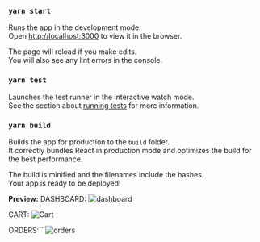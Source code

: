### `yarn start`

Runs the app in the development mode.\
Open [http://localhost:3000](http://localhost:3000) to view it in the browser.

The page will reload if you make edits.\
You will also see any lint errors in the console.

### `yarn test`

Launches the test runner in the interactive watch mode.\
See the section about [running tests](https://facebook.github.io/create-react-app/docs/running-tests) for more information.

### `yarn build`

Builds the app for production to the `build` folder.\
It correctly bundles React in production mode and optimizes the build for the best performance.

The build is minified and the filenames include the hashes.\
Your app is ready to be deployed!

**Preview:**
DASHBOARD:
![dashboard](https://user-images.githubusercontent.com/72907039/119228228-afaade80-bb2f-11eb-98f1-1da7d888caf8.jpeg)

CART:
![Cart](https://user-images.githubusercontent.com/72907039/119228259-cd784380-bb2f-11eb-89e0-0e09c2b14d3d.jpeg)



ORDERS:``
![orders](https://user-images.githubusercontent.com/72907039/119228266-da953280-bb2f-11eb-83a0-c92d489248bd.jpeg)
